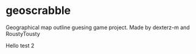 # geoscrabble 
Geographical map outline guesing game project.
Made by dexterz-m and RoustyTousty

Hello test 2
